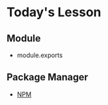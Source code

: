 # Today's Lesson

## Module

-   module.exports

## Package Manager

-   [NPM](https://www.npmjs.com)
